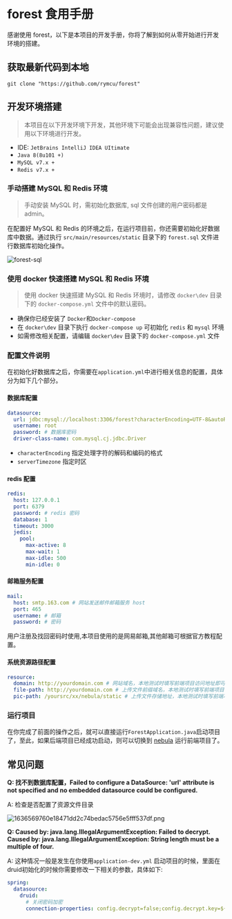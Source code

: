 # forest 食用手册

感谢使用 forest，以下是本项目的开发手册，你将了解到如何从零开始进行开发环境的搭建。

## 获取最新代码到本地

```shell
git clone "https://github.com/rymcu/forest"
```

## 开发环境搭建
> 本项目在以下开发环境下开发，其他环境下可能会出现兼容性问题，建议使用以下环境进行开发。
- IDE: `JetBrains IntelliJ IDEA UItimate`
- `Java 8(8u101 +)`
- `MySQL v7.x +`
- `Redis v7.x +`

### 手动搭建 MySQL 和 Redis 环境
> 手动安装 MySQL 时，需初始化数据库, sql 文件创建的用户密码都是 admin。

在配置好 MySQL 和 Redis 的环境之后，在运行项目前，你还需要初始化好数据库中数据。通过执行 `src/main/resources/static`
目录下的 `forest.sql` 文件进行数据库初始化操作。

![forest-sql](https://static.rymcu.com/article/1650261394563.png)


### 使用 docker 快速搭建 MySQL 和 Redis 环境
> 使用 docker 快速搭建 MySQL 和 Redis 环境时，请修改 `docker\dev` 目录下的 `docker-compose.yml` 文件中的默认密码。

- 确保你已经安装了 `Docker`和`Docker-compose`
- 在 `docker\dev` 目录下执行 `docker-compose up` 可初始化 `redis` 和 `mysql` 环境
- 如需修改相关配置，请编辑 `docker\dev` 目录下的 `docker-compose.yml` 文件

### 配置文件说明

在初始化好数据库之后，你需要在`application.yml`中进行相关信息的配置，具体分为如下几个部分。

#### 数据库配置

```yaml
datasource:
  url: jdbc:mysql://localhost:3306/forest?characterEncoding=UTF-8&autoReconnect=true&useSSL=false&serverTimezone=Asia/Shanghai
  username: root
  password: # 数据库密码
  driver-class-name: com.mysql.cj.jdbc.Driver
```

- `characterEncoding` 指定处理字符的解码和编码的格式
- `serverTimezone` 指定时区

#### redis 配置

```yaml
redis:
  host: 127.0.0.1
  port: 6379
  password: # redis 密码
  database: 1
  timeout: 3000
  jedis:
    pool:
      max-active: 8
      max-wait: 1
      max-idle: 500
      min-idle: 0
```

#### 邮箱服务配置

```yaml
mail:
  host: smtp.163.com # 网站发送邮件邮箱服务 host
  port: 465
  username: # 邮箱
  password: # 密码
```

用户注册及找回密码时使用,本项目使用的是网易邮箱,其他邮箱可根据官方教程配置。

#### 系统资源路径配置

```yaml
resource:
  domain: http://yourdomain.com # 网站域名，本地测试时填写前端项目访问地址即可
  file-path: http://yourdomain.com # 上传文件前缀域名，本地测试时填写前端项目访问地址即可
  pic-path: /yoursrc/xx/nebula/static # 上传文件存储地址，本地测试时填写前端项目路径下的 static 目录即可
```

### 运行项目

在你完成了前面的操作之后，就可以直接运行`ForestApplication.java`启动项目了，至此，如果后端项目已经成功启动，则可以切换到 
[nebula](https://github.com/rymcu/nebula) 运行前端项目了。

## 常见问题

**Q: 找不到数据库配置，Failed to configure a DataSource: 'url' attribute is not specified and no embedded datasource
could be configured.**

A: 检查是否配置了资源文件目录

![1636569760e18471dd2c74bedac5756e5fff537df.png](https://static.rymcu.com/article/1650261657433.png)

**Q: Caused by: java.lang.IllegalArgumentException: Failed to decrypt.
Caused by: java.lang.IllegalArgumentException: String length must be a multiple of four.**

A: 这种情况一般是发生在你使用`application-dev.yml`
启动项目的时候，里面在druid初始化的时候你需要修改一下相关的参数，具体如下:

```yaml
spring:
  datasource:
    druid:
      # 关闭密码加密
      connection-properties: config.decrypt=false;config.decrypt.key=${publicKey}
```
